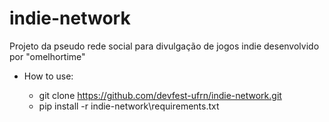 # indie-network
Projeto da pseudo rede social para divulgação de jogos indie desenvolvido por "omelhortime"

* How to use:

	* git clone https://github.com/devfest-ufrn/indie-network.git
	* pip install -r indie-network\requirements.txt
